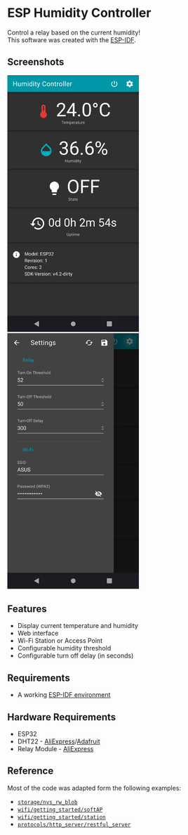 # ESP Humidity Controller

Control a relay based on the current humidity!<br/> 
This software was created with the [ESP-IDF](https://docs.espressif.com/projects/esp-idf/en/latest/esp32/).

## Screenshots

<img src="docs/screenshots/01.png" width="300">
<img src="docs/screenshots/02.png" width="300">

## Features

- Display current temperature and humidity
- Web interface
- Wi-Fi Station or Access Point
- Configurable humidity threshold
- Configurable turn off delay (in seconds)

## Requirements

- A working [ESP-IDF environment](https://docs.espressif.com/projects/esp-idf/en/latest/esp32/get-started/index.html)

## Hardware Requirements

- ESP32
- DHT22 - [AliExpress](https://www.aliexpress.com/item/32769460765.html?spm=a2g0s.9042311.0.0.55084c4d6TIJMa)/[Adafruit](https://learn.adafruit.com/dht)
- Relay Module - [AliExpress](https://www.aliexpress.com/item/33003900390.html?spm=a2g0s.9042311.0.0.55084c4d6TIJMa)

## Reference

Most of the code was adapted form the following examples:

- [`storage/nvs_rw_blob`](https://github.com/espressif/esp-idf/tree/master/examples/storage/nvs_rw_blob)
- [`wifi/getting_started/softAP`](https://github.com/espressif/esp-idf/tree/master/examples/wifi/getting_started/softAP)
- [`wifi/getting_started/station`](https://github.com/espressif/esp-idf/tree/master/examples/wifi/getting_started/station)
- [`protocols/http_server/restful_server`](https://github.com/espressif/esp-idf/tree/master/examples/protocols/http_server/restful_server)

